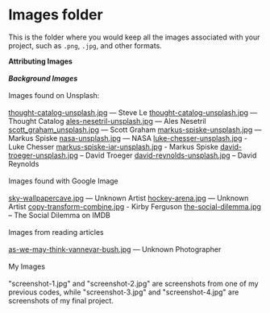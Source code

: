 # Images folder

This is the folder where you would keep all the images associated with your project, such as `.png`, `.jpg`, and other formats.

<b>Attributing Images</b>
<br>
<br>
<b><i>Background Images</i></b>
<br>
<br>
Images found on Unsplash:
<br>
<br>
[thought-catalog-unsplash.jpg](https://unsplash.com/photos/lMoFnXxrnaU) — Steve Le
[thought-catalog-unsplash.jpg](https://unsplash.com/photos/OJZB0VUQKKc) — Thought Catalog
[ales-nesetril-unsplash.jpg](https://unsplash.com/photos/Im7lZjxeLhg) — Ales Nesetril
[scott_graham_unsplash.jpg](https://unsplash.com/photos/5fNmWej4tAA) — Scott Graham
[markus-spiske-unsplash.jpg](https://unsplash.com/photos/Skf7HxARcoc) — Markus Spiske
[nasa-unsplash.jpg](https://unsplash.com/photos/1lfI7wkGWZ4) — NASA
[luke-chesser-unsplash.jpg](https://unsplash.com/photos/eICUFSeirc0) - Luke Chesser
[markus-spiske-iar-unsplash.jpg](https://unsplash.com/photos/iar-afB0QQw) - Markus Spiske
[david-troeger-unsplash.jpg](https://unsplash.com/photos/M8xxVih_V_U) – David Troeger
[david-reynolds-unsplash.jpg](https://unsplash.com/photos/-eMN9QKB5bE) – David Reynolds
<br>
<br>
Images found with Google Image
<br>
<br>
[sky-wallpapercave.jpg](https://wallpapercave.com/w/wp3436956) — Unknown Artist
[hockey-arena.jpg](https://scapromotions.com/home/hockey-stadium-with-spectators-and-an-empty-ice-rink/) — Unknown Artist
[copy-transform-combine.jpg](https://www.iamag.co/everything-is-a-remix-the-force-awakens/) - Kirby Ferguson
[the-social-dilemma.jpg](https://m.imdb.com/title/tt11464826/mediaviewer/rm3501893121/) – The Social Dilemma on IMDB
<br>
<br>
Images from reading articles
<br>
<br>
[as-we-may-think-vannevar-bush.jpg](https://www.theatlantic.com/magazine/archive/1945/07/as-we-may-think/303881/) — Unknown Photographer
<br>
<br>
My Images
<br>
<br>
"screenshot-1.jpg" and "screenshot-2.jpg" are screenshots from one of my previous codes, while "screenshot-3.jpg" and "screenshot-4.jpg" are screenshots of my final project.
